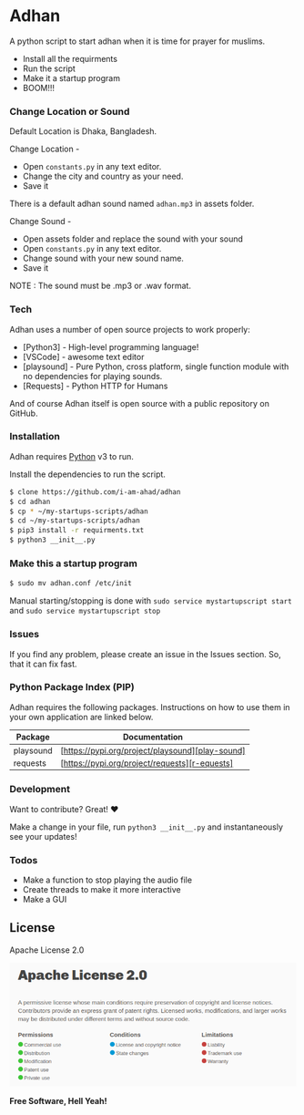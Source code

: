 
# Adhan

A python script to start adhan when it is time for prayer for muslims.

  - Install all the requirments
  - Run the script
  - Make it a startup program
  - BOOM!!!

### Change Location or Sound

Default Location is Dhaka, Bangladesh.

Change Location -
- Open ```constants.py``` in any text editor.
- Change the city and country as your need.
- Save it

There is a default adhan sound named ```adhan.mp3``` in assets folder.

Change Sound -
- Open assets folder and replace the sound with your sound
- Open ```constants.py``` in any text editor.
- Change sound with your new sound name.
- Save it

NOTE : The sound must be .mp3 or .wav format.

### Tech

Adhan uses a number of open source projects to work properly:

* [Python3] - High-level programming language!
* [VSCode] - awesome text editor
* [playsound] - Pure Python, cross platform, single function module with no dependencies for playing sounds.
* [Requests] - Python HTTP for Humans


And of course Adhan itself is open source with a public repository on GitHub.

### Installation

Adhan requires [Python](https://python.org/) v3 to run.

Install the dependencies to run the script.

```sh
$ clone https://github.com/i-am-ahad/adhan
$ cd adhan
$ cp * ~/my-startups-scripts/adhan
$ cd ~/my-startups-scripts/adhan
$ pip3 install -r requirments.txt
$ python3 __init__.py
```

### Make this a startup program
```sh
$ sudo mv adhan.conf /etc/init 
```
Manual starting/stopping is done with ```sudo service mystartupscript start``` and ```sudo service mystartupscript stop```


### Issues
If you find any problem, please create an issue in the Issues section. So, that it can fix fast.


### Python Package Index (PIP)

Adhan requires the following packages. Instructions on how to use them in your own application are linked below.

| Package | Documentation |
| ------ | ------ |
| playsound | [https://pypi.org/project/playsound][play-sound] |
| requests | [https://pypi.org/project/requests][r-equests] |



### Development

Want to contribute? Great! :heart:

Make a change in your file, run ```python3 __init__.py``` and instantaneously see your updates!

### Todos

 - Make a function to stop playing the audio file
 - Create threads to make it more interactive
 - Make a GUI

License
----

Apache License 2.0

![](assets/LICENSE.png)


**Free Software, Hell Yeah!**

   [play-sound]: <https://pypi.org/project/playsound/>
   [r-equests]: <https://pypi.org/project/requests>
